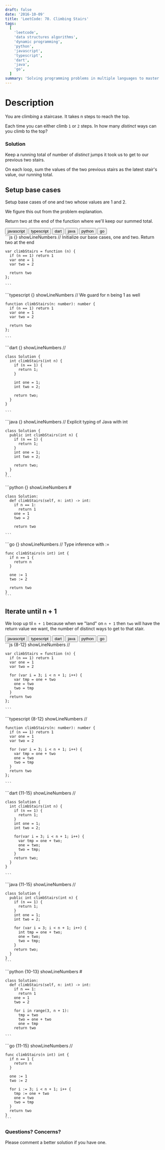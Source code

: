 ```yaml
---
draft: false
date: '2016-10-09'
title: 'LeetCode: 70. Climbing Stairs'
tags:
  [
    'leetcode',
    'data structures algorithms',
    'dynamic programming',
    'python',
    'javascript',
    'typescript',
    'dart',
    'java',
    'go',
  ]
summary: 'Solving programming problems in multiple languages to master syntax, data structures, and algorithms.'
---
```


# Description

You are climbing a staircase. It takes n steps to reach the top.

Each time you can either climb `1` or `2` steps. In how many _distinct_ ways can
you climb to the top?

### Solution

Keep a running total of number of _distinct_ jumps it took us to get to our
previous two stairs.

On each loop, sum the values of the two previous stairs as the latest stair's
value, our running total.

## Setup base cases

Setup base cases of one and two whose values are 1 and 2.

We figure this out from the problem explanation.

Return two at the end of the function where we'll keep our summed total.

<div className="tab-group">
  <div className="tab">
    <button id="js" className="tablinks">javascript</button>
    <button id="ts" className="tablinks">typescript</button>
    <button id="dart" className="tablinks">dart</button>
    <button id="java" className="tablinks">java</button>
    <button id="python" className="tablinks">python</button>
    <button id="go" className="tablinks">go</button>
  </div>

  <div id="js" className="tabcontent">
    ```js {} showLineNumbers
    // Initialize our base cases, one and two. Return two at the end

    var climbStairs = function (n) {
      if (n == 1) return 1
      var one = 1
      var two = 2

      return two
    };

    ```

  </div>

  <div id="ts" className="tabcontent">
    ```typescript {} showLineNumbers
    // We guard for n being 1 as well

    function climbStairs(n: number): number {
      if (n == 1) return 1
      var one = 1
      var two = 2

      return two
    };

    ```

  </div>

  <div id="dart" className="tabcontent">
    ```dart {} showLineNumbers
    //

    class Solution {
      int climbStairs(int n) {
        if (n == 1) {
          return 1;
        }

        int one = 1;
        int two = 2;

        return two;
      }
    }

    ```

  </div>

  <div id="java" className="tabcontent">
    ```java {} showLineNumbers
    // Explicit typing of Java with int

    class Solution {
      public int climbStairs(int n) {
        if (n == 1) {
          return 1;
        }
        int one = 1;
        int two = 2;

        return two;
      }
    }
    ```

  </div>

  <div id="python" className="tabcontent">
    ```python {} showLineNumbers
    #

    class Solution:
      def climbStairs(self, n: int) -> int:
        if n == 1:
          return 1
        one = 1
        two = 2

        return two

    ```

  </div>

  <div id="go" className="tabcontent">
    ```go {} showLineNumbers
    // Type inference with :=

    func climbStairs(n int) int {
      if n == 1 {
        return n
      }

      one := 1
      two := 2

      return two
    }
    ```

  </div>
</div>

## Iterate until n + 1

We loop up til `n + 1` because when we "land" on `n + 1` then `two`
will have the return value we want, the number of distinct ways
to get to that stair.

<div className="tab-group">
  <div className="tab">
    <button id="js" className="tablinks">javascript</button>
    <button id="ts" className="tablinks">typescript</button>
    <button id="dart" className="tablinks">dart</button>
    <button id="java" className="tablinks">java</button>
    <button id="python" className="tablinks">python</button>
    <button id="go" className="tablinks">go</button>
  </div>

  <div id="js" className="tabcontent">
    ```js {8-12} showLineNumbers
    //

    var climbStairs = function (n) {
      if (n == 1) return 1
      var one = 1
      var two = 2

      for (var i = 3; i < n + 1; i++) {
        var tmp = one + two
        one = two
        two = tmp
      }
      return two
    };

    ```

  </div>

  <div id="ts" className="tabcontent">
    ```typescript {8-12} showLineNumbers
    //

    function climbStairs(n: number): number {
      if (n == 1) return 1
      var one = 1
      var two = 2

      for (var i = 3; i < n + 1; i++) {
        var tmp = one + two
        one = two
        two = tmp
      }
      return two
    };

    ```

  </div>

  <div id="dart" className="tabcontent">
    ```dart {11-15} showLineNumbers
    //

    class Solution {
      int climbStairs(int n) {
        if (n == 1) {
          return 1;
        }
        int one = 1;
        int two = 2;

        for(var i = 3; i < n + 1; i++) {
          var tmp = one + two;
          one = two;
          two = tmp;
        }
        return two;
      }
    }

    ```

  </div>

  <div id="java" className="tabcontent">
    ```java {11-15} showLineNumbers
    //

    class Solution {
      public int climbStairs(int n) {
        if (n == 1) {
          return 1;
        }
        int one = 1;
        int two = 2;

        for (var i = 3; i < n + 1; i++) {
          int tmp = one + two;
          one = two;
          two = tmp;
        }
        return two;
      }
    }
    ```

  </div>

  <div id="python" className="tabcontent">
    ```python {10-13} showLineNumbers
    #

    class Solution:
      def climbStairs(self, n: int) -> int:
        if n == 1:
          return 1
        one = 1
        two = 2

        for i in range(3, n + 1):
          tmp = two
          two = one + two
          one = tmp
        return two

    ```

  </div>

  <div id="go" className="tabcontent">
    ```go {11-15} showLineNumbers
    //

    func climbStairs(n int) int {
      if n == 1 {
        return n
      }

      one := 1
      two := 2

      for i := 3; i < n + 1; i++ {
        tmp := one + two
        one = two
        two = tmp
      }
      return two
    }
    ```

  </div>
</div>

### Questions? Concerns?

Please comment a better solution if you have one.
